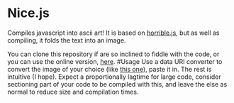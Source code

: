 Nice.js
=======
Compiles javascript into ascii art! It is based on [horrible.js](https://github.com/TShadwell/Horrible.js), but as well as compiling, it folds the text into an image.

You can clone this repository if are so inclined to fiddle with the code, or you can use the online version, [here](http://tshadwell.github.com/nice.html).
#Usage
Use a data URI converter to convert the image of your choice (like [this one](http://www.websemantics.co.uk/online_tools/image_to_data_uri_convertor/)), paste it in. The rest is intuitive (I hope). Expect a proportionally lagtime for large code, consider sectioning part of your code to be compiled with this, and leave the else as normal to reduce size and compilation times.
